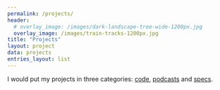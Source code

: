```yaml
---
permalink: /projects/
header:
  # overlay_image: /images/dark-landscape-tree-wide-1200px.jpg
  overlay_image: /images/train-tracks-1200px.jpg
title: "Projects"
layout: project
data: projects
entries_layout: list
---
```

I would put my projects in three categories: [code](#Code), [podcasts](#Podcasts) and [specs](#Specifications). 
